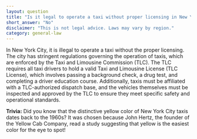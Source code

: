 ```yaml
---
layout: question
title: "Is it legal to operate a taxi without proper licensing in New York City?"
short_answer: "No"
disclaimer: "This is not legal advice. Laws may vary by region."
category: general-law
---
```

In New York City, it is illegal to operate a taxi without the proper licensing. The city has stringent regulations governing the operation of taxis, which are enforced by the Taxi and Limousine Commission (TLC). The TLC requires all taxi drivers to hold a valid Taxi and Limousine License (TLC License), which involves passing a background check, a drug test, and completing a driver education course. Additionally, taxis must be affiliated with a TLC-authorized dispatch base, and the vehicles themselves must be inspected and approved by the TLC to ensure they meet specific safety and operational standards.

**Trivia:** Did you know that the distinctive yellow color of New York City taxis dates back to the 1960s? It was chosen because John Hertz, the founder of the Yellow Cab Company, read a study suggesting that yellow is the easiest color for the eye to spot!
